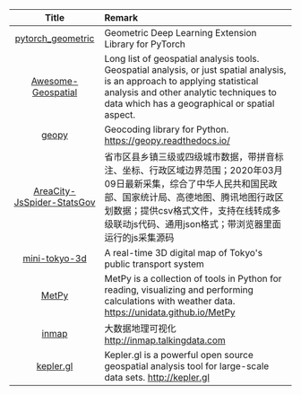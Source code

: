 | Title | Remark |
| :----: | :----|
| [pytorch_geometric](https://github.com/rusty1s/pytorch_geometric)|Geometric Deep Learning Extension Library for PyTorch |
|[Awesome-Geospatial](https://github.com/sacridini/Awesome-Geospatial)|Long list of geospatial analysis tools. Geospatial analysis, or just spatial analysis, is an approach to applying statistical analysis and other analytic techniques to data which has a geographical or spatial aspect.|
|[geopy](https://github.com/geopy/geopy)|Geocoding library for Python. https://geopy.readthedocs.io/|
|[AreaCity-JsSpider-StatsGov](https://github.com/xiangyuecn/AreaCity-JsSpider-StatsGov)|省市区县乡镇三级或四级城市数据，带拼音标注、坐标、行政区域边界范围；2020年03月09日最新采集，综合了中华人民共和国民政部、国家统计局、高德地图、腾讯地图行政区划数据；提供csv格式文件，支持在线转成多级联动js代码、通用json格式；带浏览器里面运行的js采集源码|
|[mini-tokyo-3d](https://github.com/nagix/mini-tokyo-3d)|A real-time 3D digital map of Tokyo's public transport system|
|[MetPy](https://github.com/Unidata/MetPy)|MetPy is a collection of tools in Python for reading, visualizing and performing calculations with weather data. https://unidata.github.io/MetPy|
|[inmap](https://github.com/TalkingData/inmap)|大数据地理可视化 http://inmap.talkingdata.com|
|[kepler.gl](https://github.com/keplergl/kepler.gl)|Kepler.gl is a powerful open source geospatial analysis tool for large-scale data sets. http://kepler.gl|

